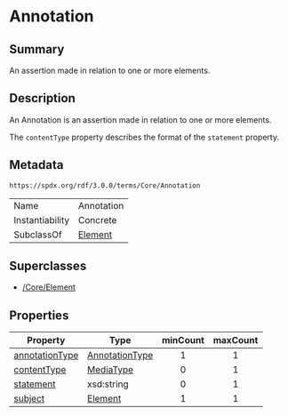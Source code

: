 <!-- Automatically generated by spec-parser v2.1.0 on 2024-06-17T15:44:58.460830+00:00 -->
<!-- SPDX-License-Identifier: Community-Spec-1.0 -->

# Annotation

## Summary

An assertion made in relation to one or more elements.


## Description

An Annotation is an assertion made in relation to one or more elements.

The `contentType` property describes the format of the `statement` property.


## Metadata

`https://spdx.org/rdf/3.0.0/terms/Core/Annotation`


| | |
|---|---|
| Name | Annotation |
| Instantiability | Concrete |
| SubclassOf | [Element](../Classes/Element.md) |


## Superclasses

* [/Core/Element](../../Core/Classes/Element.md)




## Properties

| Property | Type | minCount | maxCount |
|---|---|:---:|:---:|
| [annotationType](../Properties/annotationType.md) | [AnnotationType](../Vocabularies/AnnotationType.md) | 1 | 1 |
| [contentType](../Properties/contentType.md) | [MediaType](../Datatypes/MediaType.md) | 0 | 1 |
| [statement](../Properties/statement.md) | xsd:string | 0 | 1 |
| [subject](../Properties/subject.md) | [Element](../Classes/Element.md) | 1 | 1 |


